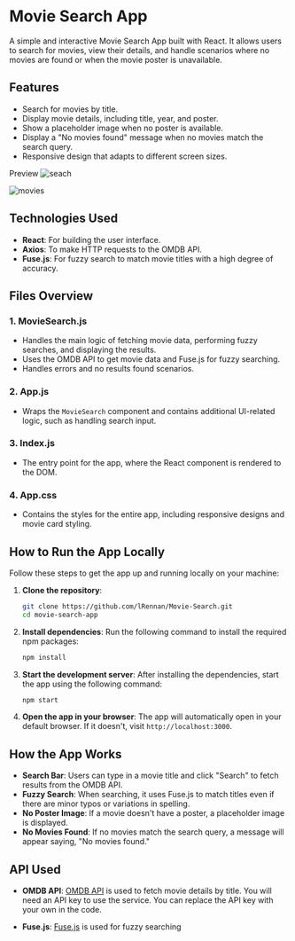 # Movie Search App

A simple and interactive Movie Search App built with React. It allows users to search for movies, view their details, and handle scenarios where no movies are found or when the movie poster is unavailable.

## Features

- Search for movies by title.
- Display movie details, including title, year, and poster.
- Show a placeholder image when no poster is available.
- Display a "No movies found" message when no movies match the search query.
- Responsive design that adapts to different screen sizes.

Preview 
![seach](https://github.com/user-attachments/assets/baf5daaf-524c-44ec-b96a-6d6fb52129e6)

![movies](https://github.com/user-attachments/assets/845890ce-5cac-47bd-ac5a-ecfd8e03e02b)


## Technologies Used

- **React**: For building the user interface.
- **Axios**: To make HTTP requests to the OMDB API.
- **Fuse.js**: For fuzzy search to match movie titles with a high degree of accuracy.

## Files Overview

### 1. **MovieSearch.js**

- Handles the main logic of fetching movie data, performing fuzzy searches, and displaying the results.
- Uses the OMDB API to get movie data and Fuse.js for fuzzy searching.
- Handles errors and no results found scenarios.

### 2. **App.js**

- Wraps the `MovieSearch` component and contains additional UI-related logic, such as handling search input.

### 3. **Index.js**

- The entry point for the app, where the React component is rendered to the DOM.

### 4. **App.css**

- Contains the styles for the entire app, including responsive designs and movie card styling.

## How to Run the App Locally

Follow these steps to get the app up and running locally on your machine:

1. **Clone the repository**:

   ```bash
   git clone https://github.com/lRennan/Movie-Search.git
   cd movie-search-app
   ```

2. **Install dependencies**:
   Run the following command to install the required npm packages:

   ```bash
   npm install
   ```

3. **Start the development server**:
   After installing the dependencies, start the app using the following command:

   ```bash
   npm start
   ```

4. **Open the app in your browser**:
   The app will automatically open in your default browser. If it doesn't, visit `http://localhost:3000`.

## How the App Works

- **Search Bar**: Users can type in a movie title and click "Search" to fetch results from the OMDB API.
- **Fuzzy Search**: When searching, it uses Fuse.js to match titles even if there are minor typos or variations in spelling.
- **No Poster Image**: If a movie doesn't have a poster, a placeholder image is displayed.
- **No Movies Found**: If no movies match the search query, a message will appear saying, "No movies found."

## API Used

- **OMDB API**: [OMDB API](http://www.omdbapi.com/) is used to fetch movie details by title. You will need an API key to use the service. You can replace the API key with your own in the code.

- **Fuse.js**: [Fuse.js](https://fusejs.io/) is used for fuzzy searching
